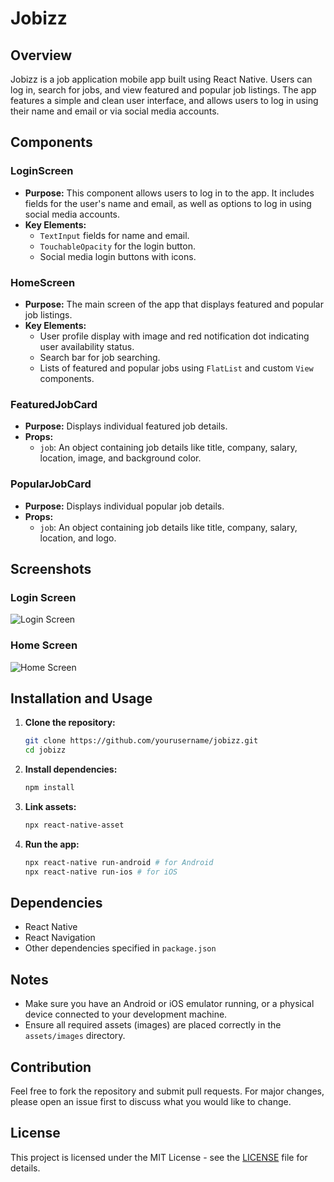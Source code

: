 # Jobizz

## Overview

Jobizz is a job application mobile app built using React Native.
Users can log in, search for jobs, and view featured and popular job listings.
The app features a simple and clean user interface, and allows users to log in using their 
name and email or via social media accounts.

## Components

### LoginScreen

- **Purpose:** This component allows users to log in to the app. It includes fields for the user's name and email, as well as options to log in using social media accounts.
- **Key Elements:**
  - `TextInput` fields for name and email.
  - `TouchableOpacity` for the login button.
  - Social media login buttons with icons.

### HomeScreen

- **Purpose:** The main screen of the app that displays featured and popular job listings.
- **Key Elements:**
  - User profile display with image and red notification dot indicating user availability status.
  - Search bar for job searching.
  - Lists of featured and popular jobs using `FlatList` and custom `View` components.

### FeaturedJobCard

- **Purpose:** Displays individual featured job details.
- **Props:**
  - `job`: An object containing job details like title, company, salary, location, image, and background color.

### PopularJobCard

- **Purpose:** Displays individual popular job details.
- **Props:**
  - `job`: An object containing job details like title, company, salary, location, and logo.

## Screenshots

### Login Screen

![Login Screen](./project4/assets/images/login.png)

### Home Screen

![Home Screen](./project4/assets/images/homescreen.png)

## Installation and Usage

1. **Clone the repository:**
   ```bash
   git clone https://github.com/yourusername/jobizz.git
   cd jobizz
   ```

2. **Install dependencies:**
   ```bash
   npm install
   ```

3. **Link assets:**
   ```bash
   npx react-native-asset
   ```

4. **Run the app:**
   ```bash
   npx react-native run-android # for Android
   npx react-native run-ios # for iOS
   ```

## Dependencies

- React Native
- React Navigation
- Other dependencies specified in `package.json`

## Notes

- Make sure you have an Android or iOS emulator running, or a physical device connected to your development machine.
- Ensure all required assets (images) are placed correctly in the `assets/images` directory.

## Contribution

Feel free to fork the repository and submit pull requests. For major changes, please open an issue first to discuss what you would like to change.

## License

This project is licensed under the MIT License - see the [LICENSE](LICENSE) file for details.

